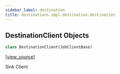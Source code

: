 ```yaml
---
sidebar_label: destination
title: destinations.impl.destination.destination
---
```


## DestinationClient Objects

```python
class DestinationClient(JobClientBase)
```

[[view_source]](https://github.com/dlt-hub/dlt/blob/3739c9ac839aafef713f6d5ebbc6a81b2a39a1b0/dlt/destinations/impl/destination/destination.py#L138)

Sink Client

